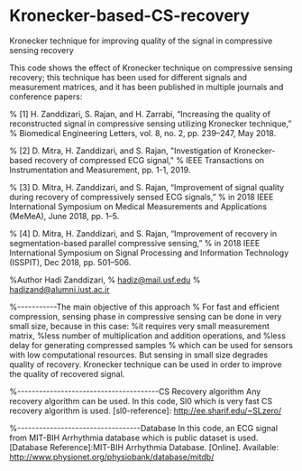 # Kronecker-based-CS-recovery
Kronecker technique for improving quality of the signal in compressive sensing recovery

 This code shows the effect of Kronecker technique on compressive sensing recovery; this technique has been used for different signals and measurement matrices, 
  and it has been published in multiple journals and conference papers:

% [1] H. Zanddizari, S. Rajan, and H. Zarrabi, “Increasing the quality of reconstructed  signal  in  compressive  sensing  utilizing  Kronecker  technique,”
     % Biomedical Engineering Letters, vol. 8, no. 2, pp. 239–247, May 2018.

% [2] D. Mitra, H. Zanddizari, and S. Rajan, "Investigation of Kronecker-based recovery of compressed ECG signal," 
     % IEEE Transactions on Instrumentation and Measurement, pp. 1-1, 2019.

% [3] D. Mitra, H. Zanddizari, and S. Rajan, “Improvement of signal quality during recovery of compressively sensed ECG signals,” 
     % in 2018 IEEE International Symposium on Medical Measurements and Applications (MeMeA), June 2018, pp. 1–5.

% [4] D. Mitra, H. Zanddizari, and S. Rajan, “Improvement of recovery in segmentation-based parallel compressive sensing,” 
     % in 2018 IEEE International Symposium on Signal Processing and Information Technology (ISSPIT), Dec 2018, pp. 501–506.

%Author Hadi Zanddizari, 
% hadiz@mail.usf.edu
% hadizand@alumni.iust.ac.ir


%-----------The main objective of this approach
% For fast and efficient compression, sensing phase in compressive sensing can be done in very small size, because in this case: 
    %it requires very small measurement matrix, 
    %less number of multiplication and addition operations, and
    %less delay for generating compressed samples
    % which can be used for sensors with low computational resources.
 But sensing in small size degrades quality of recovery. Kronecker
 technique can be used in order to improve the quality of recovered signal.

%---------------------------------------CS Recovery algorithm
 Any recovery algorithm can be used. In this code, Sl0 which is very fast CS recovery algorithm is used.
 [sl0-reference]: http://ee.sharif.edu/~SLzero/

%----------------------------------Database
 In this code, an ECG signal from MIT-BIH Arrhythmia database which is public dataset is used.
 [Database Reference]:MIT-BIH Arrhythmia Database. [Online]. Available: http://www.physionet.org/physiobank/database/mitdb/
 
